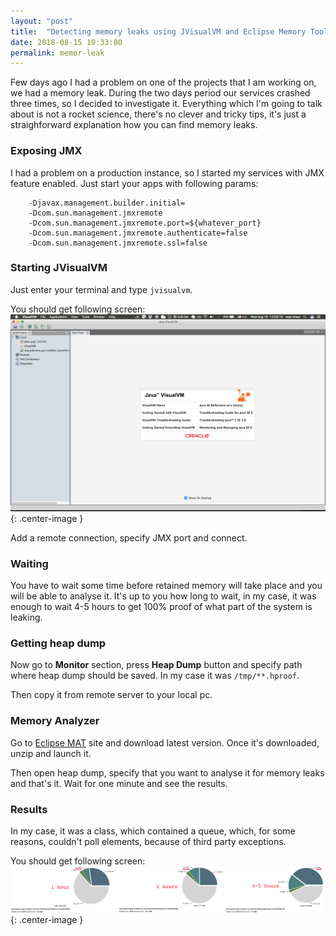 ```yaml
---
layout: "post"
title:  "Detecting memory leaks using JVisualVM and Eclipse Memory Tool"
date: 2018-08-15 10:33:00
permalink: memor-leak
---
```


Few days ago I had a problem on one of the projects that I am working on, we had a memory leak. During the two days period our services crashed three times, so I  decided to investigate it. Everything which I'm going to talk about is not a rocket science, there's no clever and tricky tips, it's just a straighforward explanation how you can find memory leaks.

### <a href="#expose_jmx" name="expose_jmx"><i class="fa fa-link anchor" aria-hidden="true"></i></a> Exposing JMX

I had a problem on a production instance, so I started my services with JMX feature enabled. Just start your apps with following params:

```
    -Djavax.management.builder.initial= 
    -Dcom.sun.management.jmxremote 
    -Dcom.sun.management.jmxremote.port=${whatever_port} 
    -Dcom.sun.management.jmxremote.authenticate=false 
    -Dcom.sun.management.jmxremote.ssl=false
```

### <a href="#jvisualvm" name="jvisualvm"><i class="fa fa-link anchor" aria-hidden="true"></i></a> Starting JVisualVM

Just enter your terminal and type `jvisualvm`.

You should get following screen:
![](assets/images/memory-leak/jvisualvm.png){: .center-image }

Add a remote connection, specify JMX port and connect.

### <a href="#waiting" name="waiting"><i class="fa fa-link anchor" aria-hidden="true"></i></a> Waiting

You have to wait some time before retained memory will take place and you will be able to analyse it. It's up to you how long to wait, in my case, it was enough to wait 4-5 hours to get 100% proof of what part of the system is leaking.

### <a href="#heap_dump" name="heap_dump"><i class="fa fa-link anchor" aria-hidden="true"></i></a> Getting heap dump

Now go to **Monitor** section, press **Heap Dump** button and specify path where heap dump should be saved. In my case it was `/tmp/**.hproof`.

Then copy it from remote server to your local pc.

### <a href="#downloading_mat" name="downloading_mat"><i class="fa fa-link anchor" aria-hidden="true"></i></a> Memory Analyzer

Go to [Eclipse MAT](http://www.eclipse.org/mat/) site and download latest version. Once it's downloaded, unzip and launch it.

Then open heap dump, specify that you want to analyse it for memory leaks and that's it. Wait for one minute and see the results.

### <a href="#results" name="results"><i class="fa fa-link anchor" aria-hidden="true"></i></a> Results

In my case, it was a class, which contained a queue, which, for some reasons, couldn't poll elements, because of third party exceptions.

You should get following screen:
![](assets/images/memory-leak/results.png){: .center-image }



